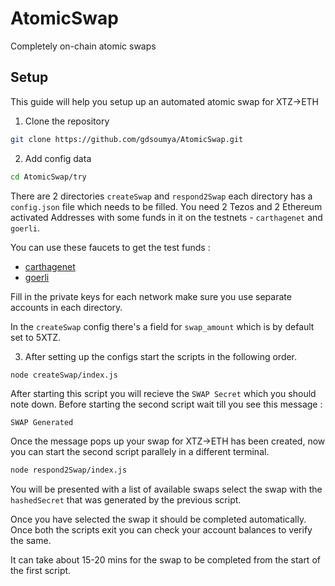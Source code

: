 # AtomicSwap

Completely on-chain atomic swaps

## Setup

This guide will help you setup up an automated atomic swap for XTZ->ETH

1. Clone the repository

```sh
git clone https://github.com/gdsoumya/AtomicSwap.git
```

2. Add config data

```sh
cd AtomicSwap/try
```

There are 2 directories `createSwap` and `respond2Swap` each directory has a `config.json` file which needs to be filled.
You need 2 Tezos and 2 Ethereum activated Addresses with some funds in it on the testnets - `carthagenet` and `goerli`.

You can use these faucets to get the test funds :

- [carthagenet](https://faucet.tzalpha.net/)
- [goerli](https://goerli-faucet.slock.it/)

Fill in the private keys for each network make sure you use separate accounts in each directory.

In the `createSwap` config there's a field for `swap_amount` which is by default set to 5XTZ.

3. After setting up the configs start the scripts in the following order.

```sh
node createSwap/index.js
```

After starting this script you will recieve the `SWAP Secret` which you should note down.
Before starting the second script wait till you see this message :

```
SWAP Generated
```

Once the message pops up your swap for XTZ->ETH has been created, now you can start the second script parallely in a different terminal.

```sh
node respond2Swap/index.js
```

You will be presented with a list of available swaps select the swap with the `hashedSecret` that was generated by the previous script.

Once you have selected the swap it should be completed automatically. Once both the scripts exit you can check your account balances to verify the same.

It can take about 15-20 mins for the swap to be completed from the start of the first script.

